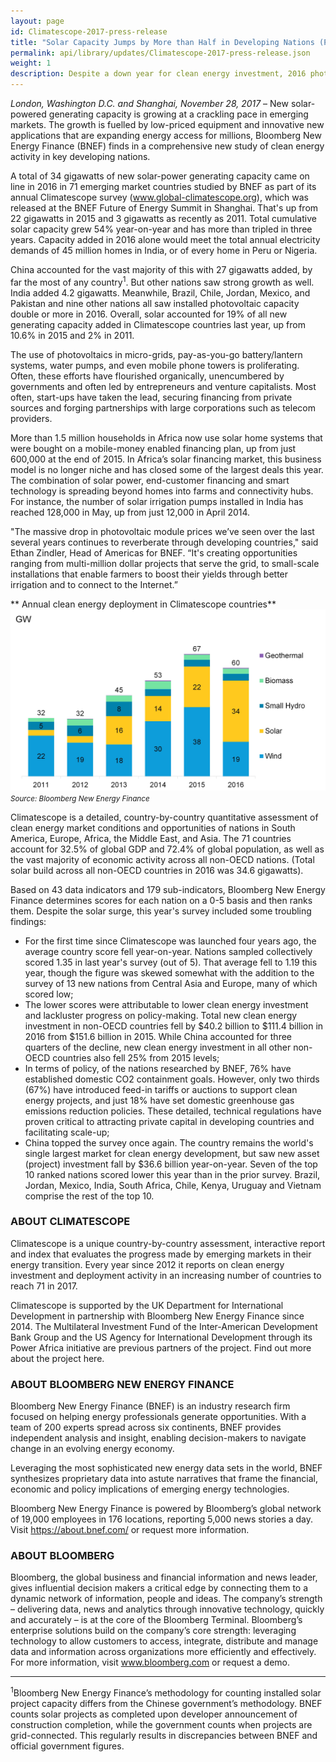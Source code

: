 ```yaml
---
layout: page
id: Climatescope-2017-press-release
title: "Solar Capacity Jumps by More than Half in Developing Nations (Press Release)"
permalink: api/library/updates/Climatescope-2017-press-release.json
weight: 1
description: Despite a down year for clean energy investment, 2016 photovoltaic capacity deployment scaled new heights in less developed countries.
---
```

*London, Washington D.C. and Shanghai, November 28, 2017* – New solar-powered generating capacity is growing at a crackling pace in emerging markets. The growth is fuelled by low-priced equipment and innovative new applications that are expanding energy access for millions, Bloomberg New Energy Finance (BNEF) finds in a comprehensive new study of clean energy activity in key developing nations.

A total of 34 gigawatts of new solar-power generating capacity came on line in 2016 in 71 emerging market countries studied by BNEF as part of its annual Climatescope survey (www.global-climatescope.org), which was released at the BNEF Future of Energy Summit in Shanghai. That's up from 22 gigawatts in 2015 and 3 gigawatts as recently as 2011. Total cumulative solar capacity grew 54% year-on-year and has more than tripled in three years. Capacity added in 2016 alone would meet the total annual electricity demands of 45 million homes in India, or of every home in Peru or Nigeria.

China accounted for the vast majority of this with 27 gigawatts added, by far the most of any country<sup>1</sup>. But other nations saw strong growth as well. India added 4.2 gigawatts. Meanwhile, Brazil, Chile, Jordan, Mexico, and Pakistan and nine other nations all saw installed photovoltaic capacity double or more in 2016. Overall, solar accounted for 19% of all new generating capacity added in Climatescope countries last year, up from 10.6% in 2015 and 2% in 2011. 

The use of photovoltaics in micro-grids, pay-as-you-go battery/lantern systems, water pumps, and even mobile phone towers is proliferating. Often, these efforts have flourished organically, unencumbered by governments and often led by entrepreneurs and venture capitalists. Most often, start-ups have taken the lead, securing financing from private sources and forging partnerships with large corporations such as telecom providers.

More than 1.5 million households in Africa now use solar home systems that were bought on a mobile-money enabled financing plan, up from just 600,000 at the end of 2015. In Africa’s solar financing market, this business model is no longer niche and has closed some of the largest deals this year. The combination of solar power, end-customer financing and smart technology is spreading beyond homes into farms and connectivity hubs. For instance, the number of solar irrigation pumps installed in India has reached 128,000 in May, up from just 12,000 in April 2014. 

"The massive drop in photovoltaic module prices we’ve seen over the last several years continues to reverberate through developing countries," said Ethan Zindler, Head of Americas for BNEF. “It's creating opportunities ranging from multi-million dollar projects that serve the grid, to small-scale installations that enable farmers to boost their yields through better irrigation and to connect to the Internet.”

** Annual clean energy deployment in Climatescope countries**
![Figure](/assets/images/content/insights/energy-policy/CS2017_policy_fig3.jpg)
<small>*Source: Bloomberg New Energy Finance*</small>

Climatescope is a detailed, country-by-country quantitative assessment of clean energy market conditions and opportunities of nations in South America, Europe, Africa, the Middle East, and Asia.  The 71 countries account for 32.5% of global GDP and 72.4% of global population, as well as the vast majority of economic activity across all non-OECD nations.  (Total solar build across all non-OECD countries in 2016 was 34.6 gigawatts).

Based on 43 data indicators and 179 sub-indicators, Bloomberg New Energy Finance determines scores for each nation on a 0-5 basis and then ranks them. Despite the solar surge, this year's survey included some troubling findings:

* For the first time since Climatescope was launched four years ago, the average country score fell year-on-year. Nations sampled collectively scored 1.35 in last year's survey (out of 5). That average fell to 1.19 this year, though the figure was skewed somewhat with the addition to the survey of 13 new nations from Central Asia and Europe, many of which scored low; 
* The lower scores were attributable to lower clean energy investment and lackluster progress on policy-making. Total new clean energy investment in non-OECD countries fell by $40.2 billion to $111.4 billion in 2016 from $151.6 billion in 2015. While China accounted for three quarters of the decline, new clean energy investment in all other non-OECD countries also fell 25% from 2015 levels; 
* In terms of policy, of the nations researched by BNEF, 76% have established domestic CO2 containment goals. However, only two thirds (67%) have introduced feed-in tariffs or auctions to support clean energy projects, and just 18% have set domestic greenhouse gas emissions reduction policies. These detailed, technical regulations have proven critical to attracting private capital in developing countries and facilitating scale-up;
* China topped the survey once again. The country remains the world's single largest market for clean energy development, but saw new asset (project) investment fall by $36.6 billion year-on-year. Seven of the top 10 ranked nations scored lower this year than in the prior survey. Brazil, Jordan, Mexico, India, South Africa, Chile, Kenya, Uruguay and Vietnam comprise the rest of the top 10. 

### ABOUT CLIMATESCOPE
Climatescope is a unique country-by-country assessment, interactive report and index that evaluates the progress made by emerging markets in their energy transition. Every year since 2012 it reports on clean energy investment and deployment activity in an increasing number of countries to reach 71 in 2017. 

Climatescope is supported by the UK Department for International Development in partnership with Bloomberg New Energy Finance since 2014. The Multilateral Investment Fund of the Inter-American Development Bank Group and the US Agency for International Development through its Power Africa initiative are previous partners of the project. Find out more about the project here.

### ABOUT BLOOMBERG NEW ENERGY FINANCE
Bloomberg New Energy Finance (BNEF) is an industry research firm focused on helping energy professionals generate opportunities. With a team of 200 experts spread across six continents, BNEF provides independent analysis and insight, enabling decision-makers to navigate change in an evolving energy economy.

Leveraging the most sophisticated new energy data sets in the world, BNEF synthesizes proprietary data into astute narratives that frame the financial, economic and policy implications of emerging energy technologies.

Bloomberg New Energy Finance is powered by Bloomberg’s global network of 19,000 employees in 176 locations, reporting 5,000 news stories a day. Visit https://about.bnef.com/ or request more information.

### ABOUT BLOOMBERG
Bloomberg, the global business and financial information and news leader, gives influential decision makers a critical edge by connecting them to a dynamic network of information, people and ideas. The company’s strength – delivering data, news and analytics through innovative technology, quickly and accurately – is at the core of the Bloomberg Terminal. Bloomberg’s enterprise solutions build on the company’s core strength: leveraging technology to allow customers to access, integrate, distribute and manage data and information across organizations more efficiently and effectively. For more information, visit www.bloomberg.com or request a demo.

________________________________________________________________________
<sup>1</sup>Bloomberg New Energy Finance’s methodology for counting installed solar project capacity differs from the Chinese government’s methodology. BNEF counts solar projects as completed upon developer announcement of construction completion, while the government counts when projects are grid-connected. This regularly results in discrepancies between BNEF and official government figures. 
